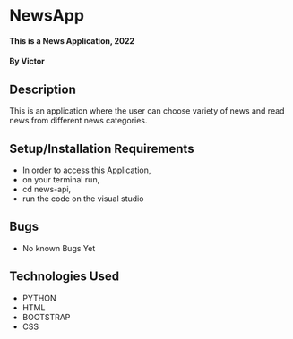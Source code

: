 # NewsApp
#### This is a News Application, 2022
#### By **Victor**
## Description
This is an application where the user can choose variety of news and read news from different news categories.


## Setup/Installation Requirements
* In order to access this Application,
* on your terminal run,
* cd news-api,
* run the code on the visual studio

## Bugs
* No known Bugs Yet

## Technologies Used
* PYTHON
* HTML
* BOOTSTRAP
* CSS